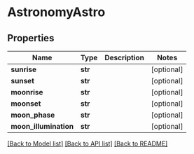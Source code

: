 # AstronomyAstro

## Properties
Name | Type | Description | Notes
------------ | ------------- | ------------- | -------------
**sunrise** | **str** |  | [optional] 
**sunset** | **str** |  | [optional] 
**moonrise** | **str** |  | [optional] 
**moonset** | **str** |  | [optional] 
**moon_phase** | **str** |  | [optional] 
**moon_illumination** | **str** |  | [optional] 

[[Back to Model list]](../README.md#documentation-for-models) [[Back to API list]](../README.md#documentation-for-api-endpoints) [[Back to README]](../README.md)


